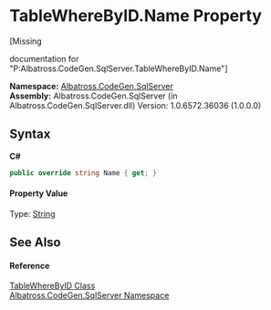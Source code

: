 # TableWhereByID.Name Property 
 

\[Missing <summary> documentation for "P:Albatross.CodeGen.SqlServer.TableWhereByID.Name"\]

**Namespace:**&nbsp;<a href="9727DDEC.md">Albatross.CodeGen.SqlServer</a><br />**Assembly:**&nbsp;Albatross.CodeGen.SqlServer (in Albatross.CodeGen.SqlServer.dll) Version: 1.0.6572.36036 (1.0.0.0)

## Syntax

**C#**<br />
``` C#
public override string Name { get; }
```


#### Property Value
Type: <a href="http://msdn2.microsoft.com/en-us/library/s1wwdcbf" target="_blank">String</a>

## See Also


#### Reference
<a href="F04DA75E.md">TableWhereByID Class</a><br /><a href="9727DDEC.md">Albatross.CodeGen.SqlServer Namespace</a><br />